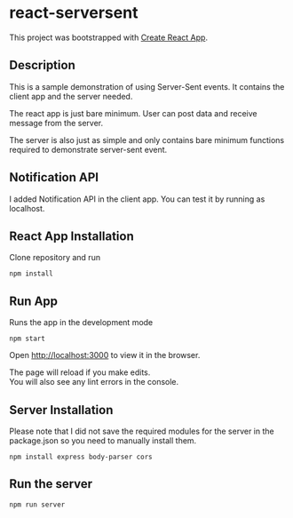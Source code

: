 react-serversent
================

This project was bootstrapped with [Create React App](https://github.com/facebook/create-react-app).

## Description
This is a sample demonstration of using Server-Sent events.
It contains the client app and the server needed.

The react app is just bare minimum. User can  post data and receive message from the server.

The server is also just as simple and only contains bare minimum functions required to demonstrate server-sent event.

## Notification API
I added Notification API in the client app. You can test it by running as localhost.

## React App Installation
Clone repository and run

```
npm install
```

## Run App
Runs the app in the development mode

```
npm start
```

Open [http://localhost:3000](http://localhost:3000) to view it in the browser.

The page will reload if you make edits.<br>
You will also see any lint errors in the console.


## Server Installation
Please note that I did not save the required modules for the server in the package.json so you need to manually install them.

```
npm install express body-parser cors
```

## Run the server

```
npm run server
```
